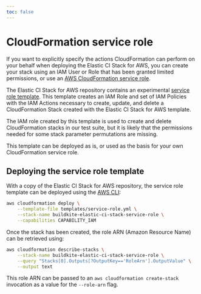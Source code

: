 ```yaml
---
toc: false
---
```


# CloudFormation service role

If you want to explicitly specify the actions CloudFormation can perform on
your behalf when deploying the Elastic CI Stack for AWS, you can create your
stack using an IAM User or Role that has been granted limited permissions, or
use an [AWS CloudFormation service role](https://docs.aws.amazon.com/AWSCloudFormation/latest/UserGuide/using-iam-servicerole.html).

The Elastic CI Stack for AWS repository contains an experimental
[service role template](https://github.com/buildkite/elastic-ci-stack-for-aws/blob/master/templates/service-role.yml).
This template creates an IAM Role and set of IAM Policies with the IAM Actions
necessary to create, update, and delete a CloudFormation Stack created with the
Elastic CI Stack for AWS template.

The IAM role created by this template is used to create and delete CloudFormation stacks in our
test suite, but it is likely that the permissions needed for some stack parameter permutations are
missing.

This template can be deployed as is, or used as the basis for your own
CloudFormation service role.


## Deploying the service role template

With a copy of the Elastic CI Stack for AWS repository, the service role
template can be deployed using the [AWS CLI](https://aws.amazon.com/cli/):

```bash
aws cloudformation deploy \
	--template-file templates/service-role.yml \
	--stack-name buildkite-elastic-ci-stack-service-role \
	--capabilities CAPABILITY_IAM
```

Once the stack has been created, the role ARN (Amazon Resource Name) can be retrieved using:

```bash
aws cloudformation describe-stacks \
	--stack-name buildkite-elastic-ci-stack-service-role \
	--query "Stacks[0].Outputs[?OutputKey=='RoleArn'].OutputValue" \
	--output text
```

This role ARN can be passed to an `aws cloudformation create-stack` invocation
as a value for the `--role-arn` flag.
